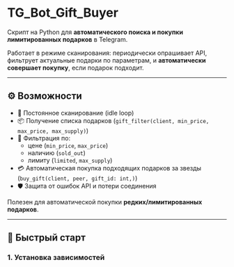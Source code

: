# TG_Bot_Gift_Buyer 

Скрипт на Python для **автоматического поиска и покупки лимитированных подарков** в Telegram.

Работает в режиме сканирования: периодически опрашивает API, фильтрует актуальные подарки по параметрам, и **автоматически совершает покупку**, если подарок подходит.

---

## ⚙️ Возможности

- 🔄 Постоянное сканирование (idle loop)
- 📦 Получение списка подарков (`gift_filter(client, min_price, max_price, max_supply)`)
- 🎯 Фильтрация по:
  - цене (`min_price`, `max_price`)
  - наличию (`sold_out`)
  - лимиту (`limited`, `max_supply`)
- 💳 Автоматическая покупка подходящих подарков за звезды (`buy_gift(client, peer, gift_id: int,)`)
- 🛡️ Защита от ошибок API и потери соединения

Полезен для автоматической покупки **редких/лимитированных подарков**.

---

## 🚀 Быстрый старт

### 1. Установка зависимостей

```bash
